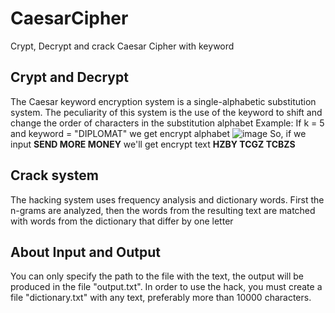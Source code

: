 # CaesarCipher
Crypt, Decrypt and crack Caesar Cipher with keyword
## Crypt and Decrypt
The Caesar keyword encryption system is a single-alphabetic substitution system. The peculiarity of this system is the use of the keyword to shift and change the order of characters in the substitution alphabet
Example:
If k = 5 and keyword = "DIPLOMAT" we get encrypt alphabet
![image](https://user-images.githubusercontent.com/61086315/140827808-d57aba34-38eb-4882-b6c8-5f62feb4cf5a.png)
So, if we input **SEND MORE MONEY** we'll get encrypt text **HZBY TCGZ TCBZS**
## Crack system
The hacking system uses frequency analysis and dictionary words. First the n-grams are analyzed, then the words from the resulting text are matched with words from the dictionary that differ by one letter
## About Input and Output
You can only specify the path to the file with the text, the output will be produced in the file "output.txt". 
In order to use the hack, you must create a file "dictionary.txt" with any text, preferably more than 10000 characters.
